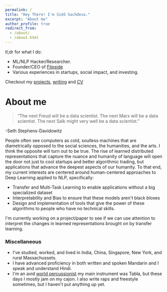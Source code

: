 ```yaml
---
permalink: /
title: "Hey There! I'm Sidd Sachdeva."
excerpt: "About me"
author_profile: true
redirect_from: 
  - /about/
  - /about.html
---
```



tl;dr for what I do:

* ML/NLP Hacker/Researcher. 
* Founder/CEO of [Flipside](https://siddsach.github.io/publications/)
* Various experiences in startups, social impact, and investing.

Checkout my [projects](https://siddsach.github.io/portfolio/), [writing](https://siddsach.github.io/year-archive/) and [CV](https://siddsach.github.io/files/cv.pdf)


About me
=====

> “The next Freud will be a data scientist. The next Marx will be a data scientist. The next Salk might very well be a data scientist.”

-Seth Stephens-Davidowitz

People often see computers as cold, soulless machines that are diametrically opposed to the social sciences, the humanities, and the arts. I think the opposite will turn out to be true. The rise of learned distributed representations that capture the nuance and humanity of language will open the door not just to cool startups and better algorithmic trading, but applications that advance the deepest aspects of our humanity. To that end, my current interests are centered around human-centered approaches to Deep Learning applied to NLP, specifically:

* Transfer and Multi-Task Learning to enable applications without a big specialized dataset
* Interpretability and Bias to ensure that these models aren't black bloxes
* Design and implementation of tools that give the power of these algorithms to people who have no technical skills. 

I'm currently working on a project/paper to see if we can use attention to interpret the changes in learned representations brought on by transfer learning.


### Miscellaneous
* I've studied, worked, and lived in India, China, Singapore, New York, and rural Massachussets. 
* I have advanced proficiency in both written and spoken Mandarin and I speak and understand Hindi. 
* I'm an avid [world percussionist](https://youtu.be/qy-hhns3zlY?t=2919) my main instrument was Tabla, but these days I mostly jam on my cajon. I also write raps and freestyle sometimes, but I haven't put anything up yet.

